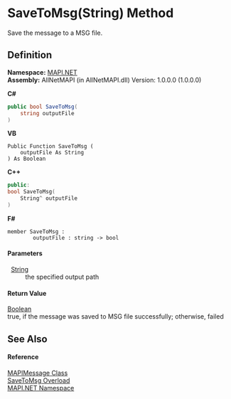 # SaveToMsg(String) Method


Save the message to a MSG file.



## Definition
**Namespace:** <a href="5bef4637-66f8-16d4-e5f4-4d0da57a1538.md">MAPI.NET</a>  
**Assembly:** AllNetMAPI (in AllNetMAPI.dll) Version: 1.0.0.0 (1.0.0.0)

**C#**
``` C#
public bool SaveToMsg(
	string outputFile
)
```
**VB**
``` VB
Public Function SaveToMsg ( 
	outputFile As String
) As Boolean
```
**C++**
``` C++
public:
bool SaveToMsg(
	String^ outputFile
)
```
**F#**
``` F#
member SaveToMsg : 
        outputFile : string -> bool 
```



#### Parameters
<dl><dt>  <a href="https://learn.microsoft.com/dotnet/api/system.string" target="_blank" rel="noopener noreferrer">String</a></dt><dd>the specified output path</dd></dl>

#### Return Value
<a href="https://learn.microsoft.com/dotnet/api/system.boolean" target="_blank" rel="noopener noreferrer">Boolean</a>  
true, if the message was saved to MSG file successfully; otherwise, failed

## See Also


#### Reference
<a href="29b8d96c-1ec2-828d-35a5-fae12d8802c8.md">MAPIMessage Class</a>  
<a href="4e7571f3-62b4-95ec-5e6b-a2d4726f9ff2.md">SaveToMsg Overload</a>  
<a href="5bef4637-66f8-16d4-e5f4-4d0da57a1538.md">MAPI.NET Namespace</a>  
